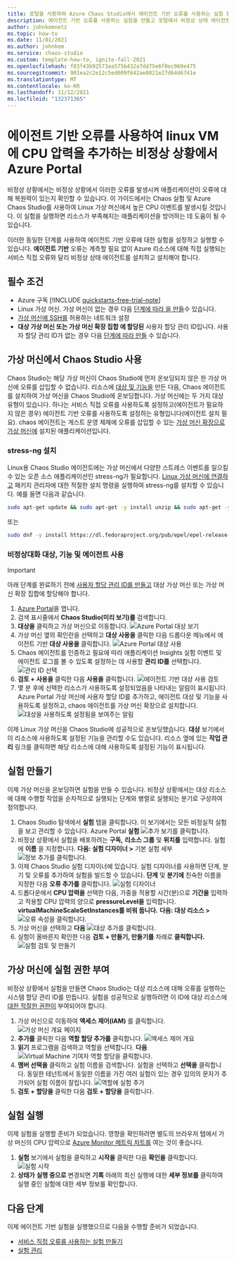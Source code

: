 ```yaml
---
title: 포털을 사용하여 Azure Chaos Studio에서 에이전트 기반 오류를 사용하는 실험 만들기
description: 에이전트 기반 오류를 사용하는 실험을 만들고 포털에서 비정상 상태 에이전트를 구성합니다.
author: johnkemnetz
ms.topic: how-to
ms.date: 11/01/2021
ms.author: johnkem
ms.service: chaos-studio
ms.custom: template-how-to, ignite-fall-2021
ms.openlocfilehash: f83f43b92573aa575b432a7dd75e6f0ec060e475
ms.sourcegitcommit: 901ea2c2e12c5ed009f642ae8021e27d64d6741e
ms.translationtype: MT
ms.contentlocale: ko-KR
ms.lasthandoff: 11/12/2021
ms.locfileid: "132371365"
---
```

# <a name="create-a-chaos-experiment-that-uses-an-agent-based-fault-to-add-cpu-pressure-to-a-linux-vm-with-the-azure-portal"></a>에이전트 기반 오류를 사용하여 linux VM에 CPU 압력을 추가하는 비정상 상황에서 Azure Portal

비정상 상황에서는 비정상 상황에서 이러한 오류를 발생시켜 애플리케이션이 오류에 대해 복원력이 있는지 확인할 수 있습니다. 이 가이드에서는 Chaos 실험 및 Azure Chaos Studio를 사용하여 Linux 가상 머신에서 높은 CPU 이벤트를 발생시킬 것입니다. 이 실험을 실행하면 리소스가 부족해지는 애플리케이션을 방어하는 데 도움이 될 수 있습니다.

이러한 동일한 단계를 사용하여 에이전트 기반 오류에 대한 실험을 설정하고 실행할 수 있습니다. **에이전트 기반** 오류는 계측할 필요 없이 Azure 리소스에 대해 직접 실행되는 서비스 직접 오류와 달리 비정상 상태 에이전트를 설치하고 설치해야 합니다.


## <a name="prerequisites"></a>필수 조건

- Azure 구독 [!INCLUDE [quickstarts-free-trial-note](../../includes/quickstarts-free-trial-note.md)] 
- Linux 가상 머신. 가상 머신이 없는 경우 다음 [단계에 따라 을 만들](../virtual-machines/linux/quick-create-portal.md)수 있습니다.
- [가상 머신에 SSH를](../virtual-machines/ssh-keys-portal.md) 허용하는 네트워크 설정
- **대상 가상 머신 또는 가상 머신 확장 집합 에 할당된** 사용자 할당 관리 ID입니다. 사용자 할당 관리 ID가 없는 경우 다음 [단계에 따라 만들](../active-directory/managed-identities-azure-resources/how-manage-user-assigned-managed-identities.md) 수 있습니다.


## <a name="enable-chaos-studio-on-your-virtual-machine"></a>가상 머신에서 Chaos Studio 사용

Chaos Studio는 해당 가상 머신이 Chaos Studio에 먼저 온보딩되지 않은 한 가상 머신에 오류를 삽입할 수 없습니다. 리소스에 [대상 및 기능을](chaos-studio-targets-capabilities.md) 만든 다음, Chaos 에이전트를 설치하여 가상 머신을 Chaos Studio에 온보딩합니다. 가상 머신에는 두 가지 대상 유형이 있습니다. 하나는 서비스 직접 오류를 사용하도록 설정하고(에이전트가 필요하지 않은 경우) 에이전트 기반 오류를 사용하도록 설정하는 유형입니다(에이전트 설치 필요). chaos 에이전트는 게스트 운영 체제에 오류를 삽입할 수 있는 [가상 머신 확장으로 가상 머신에](../virtual-machines/extensions/overview.md) 설치된 애플리케이션입니다.

### <a name="install-stress-ng"></a>stress-ng 설치

Linux용 Chaos Studio 에이전트에는 가상 머신에서 다양한 스트레스 이벤트를 일으킬 수 있는 오픈 소스 애플리케이션인 stress-ng가 필요합니다. [Linux 가상 머신에 연결하고](../virtual-machines/ssh-keys-portal.md) 패키지 관리자에 대한 적절한 설치 명령을 실행하여 stress-ng를 설치할 수 있습니다. 예를 들면 다음과 같습니다.

```bash
sudo apt-get update && sudo apt-get -y install unzip && sudo apt-get -y install stress-ng
```

또는

```bash
sudo dnf -y install https://dl.fedoraproject.org/pub/epel/epel-release-latest-8.noarch.rpm && sudo yum -y install stress-ng
```

### <a name="enable-chaos-target-capabilities-and-agent"></a>비정상대화 대상, 기능 및 에이전트 사용

> [!IMPORTANT]
> 아래 단계를 완료하기 전에 [사용자 할당 관리 ID를 만들고](../active-directory/managed-identities-azure-resources/how-manage-user-assigned-managed-identities.md) 대상 가상 머신 또는 가상 머신 확장 집합에 할당해야 합니다.

1. [Azure Portal](https://portal.azure.com)을 엽니다.
2. 검색 표시줄에서 **Chaos Studio(미리 보기)를** 검색합니다.
3. **대상을** 클릭하고 가상 머신으로 이동합니다.
![Azure Portal 대상 보기](images/tutorial-agent-based-targets.png)
4. 가상 머신 옆의 확인란을 선택하고 **대상 사용을** 클릭한 다음 드롭다운 메뉴에서 에이전트 기반 **대상 사용을** 클릭합니다.
![Azure Portal 대상 사용](images/tutorial-agent-based-targets-enable.png)
5. Chaos 에이전트를 인증하고 필요에 따라 애플리케이션 Insights 실험 이벤트 및 에이전트 로그를 볼 수 있도록 설정하는 데 사용할 **관리 ID를** 선택합니다.
![관리 ID 선택](images/tutorial-agent-based-targets-enable-options.png)
6. **검토 + 사용을** 클릭한 다음 **사용을** 클릭합니다.
![에이전트 기반 대상 사용 검토](images/tutorial-agent-based-targets-enable-review.png)
7. 몇 분 후에 선택한 리소스가 사용하도록 설정되었음을 나타내는 알림이 표시됩니다. Azure Portal 가상 머신에 사용자 할당 ID를 추가하고, 에이전트 대상 및 기능을 사용하도록 설정하고, chaos 에이전트를 가상 머신 확장으로 설치합니다.
![대상을 사용하도록 설정됨을 보여주는 알림](images/tutorial-agent-based-targets-enable-confirm.png)

이제 Linux 가상 머신을 Chaos Studio에 성공적으로 온보딩했습니다. **대상** 보기에서 이 리소스에 사용하도록 설정된 기능을 관리할 수도 있습니다. 리소스 옆에 있는 **작업 관리** 링크를 클릭하면 해당 리소스에 대해 사용하도록 설정된 기능이 표시됩니다.

## <a name="create-an-experiment"></a>실험 만들기
이제 가상 머신을 온보딩하면 실험을 만들 수 있습니다. 비정상 상황에서는 대상 리소스에 대해 수행할 작업을 순차적으로 실행되는 단계와 병렬로 실행되는 분기로 구성하여 정의합니다.

1. Chaos Studio 탐색에서 **실험** 탭을 클릭합니다. 이 보기에서는 모든 비정실적 실험을 보고 관리할 수 있습니다. Azure Portal **실험** 
 ![ 추가 보기를 클릭합니다.](images/tutorial-agent-based-add.png)
2. 비정상 상황에서 실험을 배포하려는 **구독,** **리소스 그룹** 및 **위치를** 입력합니다. 실험에 **이름** 을 지정합니다. **다음: 실험 디자이너 >** 기본 실험 세부 
 ![ 정보 추가를 클릭합니다.](images/tutorial-agent-based-add-basics.png)
3. 이제 Chaos Studio 실험 디자이너에 있습니다. 실험 디자이너를 사용하면 단계, 분기 및 오류를 추가하여 실험을 빌드할 수 있습니다. **단계** 및 **분기에** 친숙한 이름을 지정한 다음 **오류 추가를** 클릭합니다.
![실험 디자이너](images/tutorial-agent-based-add-designer.png)
4. 드롭다운에서 **CPU 압력을** 선택한 다음, 가중을 적용할 시간(분)으로 **기간을** 입력하고 적용할 CPU 압력의 양으로 **pressureLevel을** 입력합니다. **virtualMachineScaleSetInstances를 비워 둡니다.** **다음: 대상 리소스 >** 
 ![ 오류 속성을 클릭합니다.](images/tutorial-agent-based-add-fault.png)
5. 가상 머신을 선택하고 **다음** 
 ![ 대상 추가를 클릭합니다.](images/tutorial-agent-based-add-targets.png)
6. 실험이 올바른지 확인한 다음 **검토 + 만들기, 만들기를** 차례로 **클릭합니다.** 
 ![ 실험 검토 및 만들기](images/tutorial-agent-based-add-review.png)

## <a name="give-experiment-permission-to-your-virtual-machine"></a>가상 머신에 실험 권한 부여
비정상 상황에서 실험을 만들면 Chaos Studio는 대상 리소스에 대해 오류를 실행하는 시스템 할당 관리 ID를 만듭니다. 실험을 성공적으로 실행하려면 이 ID에 대상 리소스에 [대한 적절한 권한이](chaos-studio-fault-providers.md) 부여되어야 합니다.

1. 가상 머신으로 이동하여 **액세스 제어(IAM)** 를 클릭합니다.
![가상 머신 개요 페이지](images/tutorial-agent-based-access-resource.png)
2. **추가를** 클릭한 다음 **역할 할당 추가를** 클릭합니다.
![액세스 제어 개요](images/tutorial-agent-based-access-iam.png)
3. **읽기** 프로그램을 검색하고 역할을 선택합니다. **다음** 
 ![ Virtual Machine 기여자 역할 할당을 클릭합니다.](images/tutorial-agent-based-access-role.png)
4. **멤버 선택을** 클릭하고 실험 이름을 검색합니다. 실험을 선택하고 **선택을** 클릭합니다. 동일한 테넌트에서 동일한 이름을 가진 여러 실험이 있는 경우 임의의 문자가 추가되어 실험 이름이 잘립니다.
![역할에 실험 추가](images/tutorial-agent-based-access-experiment.png)
5. **검토 + 할당을** 클릭한 다음 **검토 + 할당을** 클릭합니다.

## <a name="run-your-experiment"></a>실험 실행
이제 실험을 실행할 준비가 되었습니다. 영향을 확인하려면 별도의 브라우저 탭에서 가상 머신의 CPU 압력으로 [Azure Monitor 메트릭 차트를](../azure-monitor/essentials/tutorial-metrics.md) 여는 것이 좋습니다.

1. **실험** 보기에서 실험을 클릭하고 **시작을** 클릭한 다음 **확인을** 클릭합니다.
![실험 시작](images/tutorial-agent-based-start.png)
2. **상태가** **실행 중으로** 변경되면 **기록** 아래의 최신 실행에 대한 **세부 정보를** 클릭하여 실행 중인 실험에 대한 세부 정보를 확인합니다.

## <a name="next-steps"></a>다음 단계
이제 에이전트 기반 실험을 실행했으므로 다음을 수행할 준비가 되었습니다.
- [서비스 직접 오류를 사용하는 실험 만들기](chaos-studio-tutorial-service-direct-portal.md)
- [실험 관리](chaos-studio-run-experiment.md)